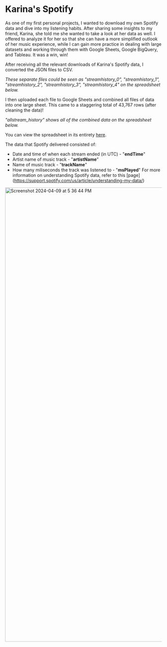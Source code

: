 # Karina's Spotify

As one of my first personal projects, I wanted to download my own Spotify data and dive into my listening habits. After sharing some insights to my friend, Karina, she told me she wanted to take a look at her data as well. I offered to analyze it for her so that she can have a more simplified outlook of her music experience, while I can gain more practice in dealing with large datasets and working through them with Google Sheets, Google BigQuery, and Tableau. It was a win, win!

After receiving all the relevant downloads of Karina's Spotify data, I converted the JSON files to CSV.

_These separate files could be seen as "streamhistory_0", "streamhistory_1", "streamhistory_2", "streamhistory_3", 
"streamhistory_4" on the spreadsheet below._ 

I then uploaded each file to Google Sheets and combined all files of data into one large sheet. This came to a staggering total of 43,767 rows (after cleaning the data)!

_"allstream_history" shows all of the combined data on the spreadsheet below._

You can view the spreadsheet in its entirety [here](https://docs.google.com/spreadsheets/d/1x73eIN_c2P6Nw-ASdNACYE_e-DNZcNBKP-CWkHB2WFE/edit#gid=1663538200). 

The data that Spotify delivered consisted of:
  - Date and time of when each stream ended (in UTC) - "**endTime**"
  - Artist name of music track - "**artistName**"
  - Name of music track - "**trackName**"
  - How many miliseconds the track was listened to - "**msPlayed**"
For more information on understanding Spotify data, refer to this [page] (https://support.spotify.com/us/article/understanding-my-data/)
<img width="1459" alt="Screenshot 2024-04-09 at 5 36 44 PM" src="https://github.com/panche12/karinas-spotify/assets/67511947/b179bac7-12e6-4bcd-89b9-cd5902250ed7">
